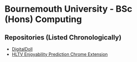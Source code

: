 # Bournemouth University - BSc (Hons) Computing

## Repositories (Listed Chronologically)
- [DigitalDoll](https://officiallylukehemmings.github.io/DigitalDoll.github.io/)
- [HLTV Enjoyability Prediction Chrome Extension](https://officiallylukehemmings.github.io/HLTVPredictor.github.io/)

